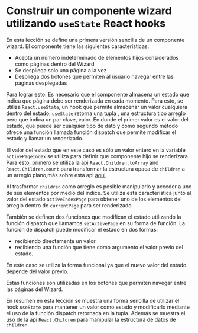 # Construir un componente wizard utilizando `useState` React hooks

En esta lección se define una primera versión sencilla de un componente wizard.
El componente tiene las siguientes características:
* Acepta un número indeterminado de elementos hijos considerados como páginas dentro del Wizard 
* Se despliega solo una página a la vez
* Despliega dos botones que permiten al usuario navegar entre las páginas desplegadas

Para lograr esto. Es necesario que el componente almacena un estado que indica que página debe ser renderizada en cada momento. Para esto,  se utiliza `React.useState`, un hook que permite almacenar un valor cualquiera dentro del estado.
`useState` retorna una tupla , una estructura tipo arreglo pero que indica un par clave, valor. En donde el primer valor es el valor del estado, que puede ser cualquier tipo de dato y como segundo método ofrece una función llamada función dispatch que permite modificar el estado y llamar un renderizado.

 El valor del estado que en este caso es sólo un valor entero en la variable `activePageIndex` se utiliza para definir que componente hijo se renderizara.
Para esto, primero se utiliza la api `React.Children.toArray` and `React.Children.count` para transformar la estructura opaca de `children` a un arreglo plano,más sobre esta api [aqui](https://es.reactjs.org/docs/react-api.html).

Al trasformar `children` como arreglo es posible manipularlo y acceder a uno de sus elementos por medio del índice. Se utiliza esta característica junto al valor del estado `activeIndexPage` para obtener uno de los elementos del arreglo dentro de `currentPage` para ser renderizado.

También se definen dos funciones que modifican el estado utilizando la función dispatch que llamamos `setActivePage` en su forma de función.
La función de dispatch puede modificar el estado en dos formas:
* recibiendo directamente un valor
* recibiendo una función que tiene como argumento el valor previo del estado.

En este caso se utiliza la forma funcional ya que el nuevo valor del estado depende del valor previo.

Estas funciones son utilizadas en los botones que permiten navegar entre las páginas del Wizard.


En resumen en esta lección se muestra una forma sencilla de utilizar el hook `useState` para mantener un valor como estado y modificarlo mediante el uso de la función dispatch retornada en la tupla.
Además se muestra el uso de la api `React.Children` para manipular la estructura de datos de `children`

